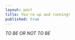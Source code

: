 ```yaml
---
layout: post
title: You're up and running!
published: true
---
```


<cite>TO BE OR NOT TO BE</cite>

